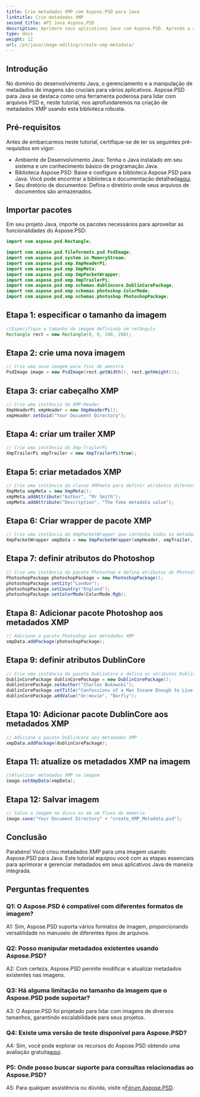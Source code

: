 ```yaml
---
title: Crie metadados XMP com Aspose.PSD para Java
linktitle: Crie metadados XMP
second_title: API Java Aspose.PSD
description: Aprimore seus aplicativos Java com Aspose.PSD. Aprenda a criar metadados XMP sem esforço. Siga nosso guia passo a passo agora.
type: docs
weight: 12
url: /pt/java/image-editing/create-xmp-metadata/
---
```

## Introdução

No domínio do desenvolvimento Java, o gerenciamento e a manipulação de metadados de imagens são cruciais para vários aplicativos. Aspose.PSD para Java se destaca como uma ferramenta poderosa para lidar com arquivos PSD e, neste tutorial, nos aprofundaremos na criação de metadados XMP usando esta biblioteca robusta.

## Pré-requisitos

Antes de embarcarmos neste tutorial, certifique-se de ter os seguintes pré-requisitos em vigor:

- Ambiente de Desenvolvimento Java: Tenha o Java instalado em seu sistema e um conhecimento básico de programação Java.
-  Biblioteca Aspose.PSD: Baixe e configure a biblioteca Aspose.PSD para Java. Você pode encontrar a biblioteca e documentação detalhada[aqui](https://reference.aspose.com/psd/java/).
- Seu diretório de documentos: Defina o diretório onde seus arquivos de documentos são armazenados.

## Importar pacotes

Em seu projeto Java, importe os pacotes necessários para aproveitar as funcionalidades do Aspose.PSD:

```java
import com.aspose.psd.Rectangle;

import com.aspose.psd.fileformats.psd.PsdImage;
import com.aspose.psd.system.io.MemoryStream;
import com.aspose.psd.xmp.XmpHeaderPi;
import com.aspose.psd.xmp.XmpMeta;
import com.aspose.psd.xmp.XmpPacketWrapper;
import com.aspose.psd.xmp.XmpTrailerPi;
import com.aspose.psd.xmp.schemas.dublincore.DublinCorePackage;
import com.aspose.psd.xmp.schemas.photoshop.ColorMode;
import com.aspose.psd.xmp.schemas.photoshop.PhotoshopPackage;
```

## Etapa 1: especificar o tamanho da imagem

```java
//Especifique o tamanho da imagem definindo um retângulo
Rectangle rect = new Rectangle(0, 0, 100, 200);
```

## Etapa 2: crie uma nova imagem

```java
// Crie uma nova imagem para fins de amostra
PsdImage image = new PsdImage(rect.getWidth(), rect.getHeight());
```

## Etapa 3: criar cabeçalho XMP

```java
// Crie uma instância do XMP-Header
XmpHeaderPi xmpHeader = new XmpHeaderPi();
xmpHeader.setGuid("Your Document Directory");
```

## Etapa 4: criar um trailer XMP

```java
// Crie uma instância do Xmp-TrailerPi
XmpTrailerPi xmpTrailer = new XmpTrailerPi(true);
```

## Etapa 5: criar metadados XMP

```java
// Crie uma instância da classe XMPmeta para definir atributos diferentes
XmpMeta xmpMeta = new XmpMeta();
xmpMeta.addAttribute("Author", "Mr Smith");
xmpMeta.addAttribute("Description", "The fake metadata value");
```

## Etapa 6: Criar wrapper de pacote XMP

```java
// Crie uma instância do XmpPacketWrapper que contenha todos os metadados
XmpPacketWrapper xmpData = new XmpPacketWrapper(xmpHeader, xmpTrailer, xmpMeta);
```

## Etapa 7: definir atributos do Photoshop

```java
// Crie uma instância do pacote Photoshop e defina atributos do Photoshop
PhotoshopPackage photoshopPackage = new PhotoshopPackage();
photoshopPackage.setCity("London");
photoshopPackage.setCountry("England");
photoshopPackage.setColorMode(ColorMode.Rgb);
```

## Etapa 8: Adicionar pacote Photoshop aos metadados XMP

```java
// Adicione o pacote Photoshop aos metadados XMP
xmpData.addPackage(photoshopPackage);
```

## Etapa 9: definir atributos DublinCore

```java
// Crie uma instância do pacote DublinCore e defina os atributos DublinCore
DublinCorePackage dublinCorePackage = new DublinCorePackage();
dublinCorePackage.setAuthor("Charles Bukowski");
dublinCorePackage.setTitle("Confessions of a Man Insane Enough to Live With the Beasts");
dublinCorePackage.addValue("dc:movie", "Barfly");
```

## Etapa 10: Adicionar pacote DublinCore aos metadados XMP

```java
// Adicione o pacote DublinCore aos metadados XMP
xmpData.addPackage(dublinCorePackage);
```

## Etapa 11: atualize os metadados XMP na imagem

```java
//Atualizar metadados XMP na imagem
image.setXmpData(xmpData);
```

## Etapa 12: Salvar imagem

```java
// Salve a imagem no disco ou em um fluxo de memória
image.save("Your Document Directory" + "create_XMP_Metadata.psd");
```

## Conclusão

Parabéns! Você criou metadados XMP para uma imagem usando Aspose.PSD para Java. Este tutorial equipou você com as etapas essenciais para aprimorar e gerenciar metadados em seus aplicativos Java de maneira integrada.

## Perguntas frequentes

### Q1: O Aspose.PSD é compatível com diferentes formatos de imagem?

A1: Sim, Aspose.PSD suporta vários formatos de imagem, proporcionando versatilidade no manuseio de diferentes tipos de arquivos.

### Q2: Posso manipular metadados existentes usando Aspose.PSD?

A2: Com certeza, Aspose.PSD permite modificar e atualizar metadados existentes nas imagens.

### Q3: Há alguma limitação no tamanho da imagem que o Aspose.PSD pode suportar?

A3: O Aspose.PSD foi projetado para lidar com imagens de diversos tamanhos, garantindo escalabilidade para seus projetos.

### Q4: Existe uma versão de teste disponível para Aspose.PSD?

 A4: Sim, você pode explorar os recursos do Aspose.PSD obtendo uma avaliação gratuita[aqui](https://releases.aspose.com/).

### P5: Onde posso buscar suporte para consultas relacionadas ao Aspose.PSD?

 A5: Para qualquer assistência ou dúvida, visite o[Fórum Aspose.PSD](https://forum.aspose.com/c/psd/34).